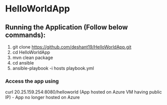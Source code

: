 # HelloWorldApp

## Running the Application (Follow below commands):

1. git clone https://github.com/deshant19/HelloWorldApp.git 
2. cd HelloWorldApp
3. mvn clean package
4. cd ansible
5. ansible-playbook -i hosts playbook.yml

### Access the app using
curl 20.25.159.254:8080/helloworld (App hosted on Azure VM having public IP) - App no longer hosted on Azure
